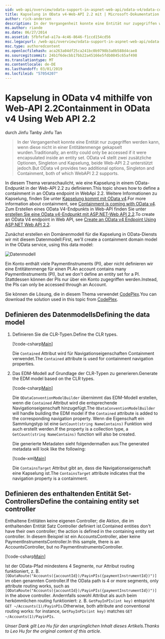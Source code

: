 ```yaml
---
uid: web-api/overview/odata-support-in-aspnet-web-api/odata-v4/odata-containment-in-web-api-22
title: Kapselung in OData v4-Web-API 2.2 mit | Microsoft-Dokumentation
author: rick-anderson
description: In der Vergangenheit konnte eine Entität nur zugegriffen werden kann, wenn diese nicht in einer Entitätenmenge gekapselt wurden. OData v4 stellt zwei zusätzliche Optionen, die Singleton-als auch Nachteile jedoch...
ms.author: riande
ms.date: 06/27/2014
ms.assetid: 5fbfefad-a17a-4c46-8646-f1ccd154cd56
msc.legacyurl: /web-api/overview/odata-support-in-aspnet-web-api/odata-v4/odata-containment-in-web-api-22
msc.type: authoredcontent
ms.openlocfilehash: aca263a04df25ca241bc0b9798b3a0b588d4cae8
ms.sourcegitcommit: 24b1f6decbb17bb22a45166e5fdb0845c65af498
ms.translationtype: MT
ms.contentlocale: de-DE
ms.lasthandoff: 03/01/2019
ms.locfileid: "57054207"
---
```

<a name="containment-in-odata-v4-using-web-api-22"></a><span data-ttu-id="61c0c-104">Kapselung in OData v4 mithilfe von Web-API 2.2</span><span class="sxs-lookup"><span data-stu-id="61c0c-104">Containment in OData v4 Using Web API 2.2</span></span>
====================
<span data-ttu-id="61c0c-105">durch Jinfu Tan</span><span class="sxs-lookup"><span data-stu-id="61c0c-105">by Jinfu Tan</span></span>

> <span data-ttu-id="61c0c-106">In der Vergangenheit konnte eine Entität nur zugegriffen werden kann, wenn diese nicht in einer Entitätenmenge gekapselt wurden.</span><span class="sxs-lookup"><span data-stu-id="61c0c-106">Traditionally, an entity could only be accessed if it were encapsulated inside an entity set.</span></span> <span data-ttu-id="61c0c-107">OData v4 stellt zwei zusätzliche Optionen, Singleton und Kapselung, beide Web-API 2.2 unterstützt jedoch.</span><span class="sxs-lookup"><span data-stu-id="61c0c-107">But OData v4 provides two additional options, Singleton and Containment, both of which WebAPI 2.2 supports.</span></span>


<span data-ttu-id="61c0c-108">In diesem Thema veranschaulicht, wie eine Kapselung in einem OData-Endpunkt in der Web-API 2.2 zu definieren.</span><span class="sxs-lookup"><span data-stu-id="61c0c-108">This topic shows how to define a containment in an OData endpoint in WebApi 2.2.</span></span> <span data-ttu-id="61c0c-109">Weitere Informationen zu Kapselung, finden Sie unter [Kapselung kommt mit OData v4](https://blogs.msdn.com/b/odatateam/archive/2014/03/13/containment-is-coming-with-odata-v4.aspx).</span><span class="sxs-lookup"><span data-stu-id="61c0c-109">For more information about containment, see [Containment is coming with OData v4](https://blogs.msdn.com/b/odatateam/archive/2014/03/13/containment-is-coming-with-odata-v4.aspx).</span></span> <span data-ttu-id="61c0c-110">Zum Erstellen eines OData V4-Endpunkts in Web-API finden Sie unter [erstellen Sie eine OData v4-Endpunkt mit ASP.NET-Web API 2.2](create-an-odata-v4-endpoint.md).</span><span class="sxs-lookup"><span data-stu-id="61c0c-110">To create an OData V4 endpoint in Web API, see [Create an OData v4 Endpoint Using ASP.NET Web API 2.2](create-an-odata-v4-endpoint.md).</span></span>

<span data-ttu-id="61c0c-111">Zunächst erstellen ein Domänenmodell für die Kapselung in OData-Diensts wir mit diesem Datenmodell:</span><span class="sxs-lookup"><span data-stu-id="61c0c-111">First, we'll create a containment domain model in the OData service, using this data model:</span></span>

![Datenmodell](odata-containment-in-web-api-22/_static/image1.png)

<span data-ttu-id="61c0c-113">Ein Konto enthält viele PaymentInstruments (PI), aber nicht definieren wir eine Entitätenmenge für einen PI.</span><span class="sxs-lookup"><span data-stu-id="61c0c-113">An account contains many PaymentInstruments (PI), but we don't define an entity set for a PI.</span></span> <span data-ttu-id="61c0c-114">Stattdessen können der PIs nur über ein Konto zugegriffen werden.</span><span class="sxs-lookup"><span data-stu-id="61c0c-114">Instead, the PIs can only be accessed through an Account.</span></span>

<span data-ttu-id="61c0c-115">Sie können die Lösung, die in diesem Thema verwendet [CodePlex](https://aspnet.codeplex.com/SourceControl/latest#Samples/WebApi/OData/v4/ODataContainmentSample/).</span><span class="sxs-lookup"><span data-stu-id="61c0c-115">You can download the solution used in this topic from [CodePlex](https://aspnet.codeplex.com/SourceControl/latest#Samples/WebApi/OData/v4/ODataContainmentSample/).</span></span>

## <a name="defining-the-data-model"></a><span data-ttu-id="61c0c-116">Definieren des Datenmodells</span><span class="sxs-lookup"><span data-stu-id="61c0c-116">Defining the data model</span></span>

1. <span data-ttu-id="61c0c-117">Definieren Sie die CLR-Typen.</span><span class="sxs-lookup"><span data-stu-id="61c0c-117">Define the CLR types.</span></span>

    [!code-csharp[Main](odata-containment-in-web-api-22/samples/sample1.cs)]

    <span data-ttu-id="61c0c-118">Die `Contained` Attribut wird für Navigationseigenschaften Containment verwendet.</span><span class="sxs-lookup"><span data-stu-id="61c0c-118">The `Contained` attribute is used for containment navigation properties.</span></span>
2. <span data-ttu-id="61c0c-119">Das EDM-Modell auf Grundlage der CLR-Typen zu generieren.</span><span class="sxs-lookup"><span data-stu-id="61c0c-119">Generate the EDM model based on the CLR types.</span></span>

    [!code-csharp[Main](odata-containment-in-web-api-22/samples/sample2.cs)]

    <span data-ttu-id="61c0c-120">Die `ODataConventionModelBuilder` übernimmt das EDM-Modell erstellen, wenn die `Contained` Attribut wird die entsprechende Navigationseigenschaft hinzugefügt.</span><span class="sxs-lookup"><span data-stu-id="61c0c-120">The `ODataConventionModelBuilder` will handle building the EDM model if the `Contained` attribute is added to the corresponding navigation property.</span></span> <span data-ttu-id="61c0c-121">Wenn die Eigenschaft ein Sammlungstyp ist eine `GetCount(string NameContains)` Funktion wird auch erstellt werden.</span><span class="sxs-lookup"><span data-stu-id="61c0c-121">If the property is a collection type, a `GetCount(string NameContains)` function will also be created.</span></span>

    <span data-ttu-id="61c0c-122">Die generierte Metadaten sieht folgendermaßen aus:</span><span class="sxs-lookup"><span data-stu-id="61c0c-122">The generated metadata will look like the following:</span></span>

    [!code-xml[Main](odata-containment-in-web-api-22/samples/sample3.xml?highlight=10)]

    <span data-ttu-id="61c0c-123">Die `ContainsTarget` Attribut gibt an, dass die Navigationseigenschaft eine Kapselung ist.</span><span class="sxs-lookup"><span data-stu-id="61c0c-123">The `ContainsTarget` attribute indicates that the navigation property is a containment.</span></span>

## <a name="define-the-containing-entity-set-controller"></a><span data-ttu-id="61c0c-124">Definieren des enthaltenden Entität Set-Controllers</span><span class="sxs-lookup"><span data-stu-id="61c0c-124">Define the containing entity set controller</span></span>

<span data-ttu-id="61c0c-125">Enthaltene Entitäten keine eigenen Controller; die Aktion, die im enthaltenden Entität Satz Controller definiert ist.</span><span class="sxs-lookup"><span data-stu-id="61c0c-125">Contained entities don't have their own controller; the action is defined in the containing entity set controller.</span></span> <span data-ttu-id="61c0c-126">In diesem Beispiel ist ein AccountsController, aber keine PaymentInstrumentsController.</span><span class="sxs-lookup"><span data-stu-id="61c0c-126">In this sample, there is an AccountsController, but no PaymentInstrumentsController.</span></span>

[!code-csharp[Main](odata-containment-in-web-api-22/samples/sample4.cs)]

<span data-ttu-id="61c0c-127">Ist der OData-Pfad mindestens 4 Segmente, nur Attribut routing funktioniert, z. B. `[ODataRoute("Accounts({accountId})/PayinPIs({paymentInstrumentId})")]` im oben genannten Controller.</span><span class="sxs-lookup"><span data-stu-id="61c0c-127">If the OData path is 4 or more segments, only attribute routing works, such as `[ODataRoute("Accounts({accountId})/PayinPIs({paymentInstrumentId})")]` in the above controller.</span></span> <span data-ttu-id="61c0c-128">Andernfalls sowohl Attribut als auch beim herkömmlichen routing funktioniert: z. B. `GetPayInPIs(int key)` entspricht `GET ~/Accounts(1)/PayinPIs`.</span><span class="sxs-lookup"><span data-stu-id="61c0c-128">Otherwise, both attribute and conventional routing works: for instance, `GetPayInPIs(int key)` matches `GET ~/Accounts(1)/PayinPIs`.</span></span>

<span data-ttu-id="61c0c-129">*Unser Dank gilt Leo Hu für den ursprünglichen Inhalt dieses Artikels.*</span><span class="sxs-lookup"><span data-stu-id="61c0c-129">*Thanks to Leo Hu for the original content of this article.*</span></span>

